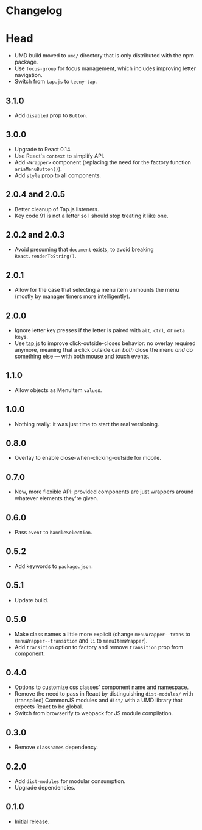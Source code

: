 # Changelog

# Head

- UMD build moved to `umd/` directory that is only distributed with the npm package.
- Use `focus-group` for focus management, which includes improving letter navigation.
- Switch from `tap.js` to `teeny-tap`.

## 3.1.0

- Add `disabled` prop to `Button`.

## 3.0.0

- Upgrade to React 0.14.
- Use React's `context` to simplify API.
- Add `<Wrapper>` component (replacing the need for the factory function `ariaMenuButton()`).
- Add `style` prop to all components.

## 2.0.4 and 2.0.5

- Better cleanup of Tap.js listeners.
- Key code 91 is not a letter so I should stop treating it like one.

## 2.0.2 and 2.0.3

- Avoid presuming that `document` exists, to avoid breaking `React.renderToString()`.

## 2.0.1

- Allow for the case that selecting a menu item unmounts the menu (mostly by manager timers more intelligently).

## 2.0.0

- Ignore letter key presses if the letter is paired with `alt`, `ctrl`, or `meta` keys.
- Use [tap.js](https://github.com/alexgibson/tap.js) to improve click-outside-closes behavior: no overlay required anymore, meaning that a click outside can *both* close the menu *and* do something else — with both mouse and touch events.

## 1.1.0

- Allow objects as MenuItem `value`s.

## 1.0.0

- Nothing really: it was just time to start the real versioning.

## 0.8.0
- Overlay to enable close-when-clicking-outside for mobile.

## 0.7.0
- New, more flexible API: provided components are just wrappers around whatever elements they're given.

## 0.6.0
- Pass `event` to `handleSelection`.

## 0.5.2
- Add keywords to `package.json`.

## 0.5.1
- Update build.

## 0.5.0
- Make class names a little more explicit (change `menuWrapper--trans` to `menuWrapper--transition` and `li` to `menuItemWrapper`).
- Add `transition` option to factory and remove `transition` prop from component.

## 0.4.0
- Options to customize css classes' component name and namespace.
- Remove the need to pass in React by distinguishing `dist-modules/` with (transpiled) CommonJS modules and `dist/` with a UMD library that expects React to be global.
- Switch from browserify to webpack for JS module compilation.

## 0.3.0
- Remove `classnames` dependency.

## 0.2.0
- Add `dist-modules` for modular consumption.
- Upgrade dependencies.

## 0.1.0
- Initial release.
